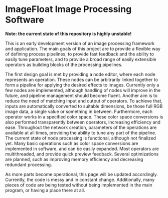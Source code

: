 ImageFloat Image Processing Software
========================================================

__Note: the current state of this repository is highly unstable!__

This is an early development version of an image processing framework and application. The main goals of this project are to provide a flexible way of defining process pipelines, to provide fast feedback and the ability to easily tune parameters, and to provide a broad range of easily extensible operators as building blocks of the processing pipelines.

The first design goal is met by providing a node editor, where each node represents an operation. These nodes can be arbitrarily linked together to form a pipeline for applying the desired effects to images. Currently only a few nodes are implemented, although handling of nodes will improve in the future, and pipeline management should become fluent. Another aim is to reduce the need of matching input and output of operators. To achieve that, inputs are automatically converted to suitable dimensions, be those full RGB image data, a single value or something in between. Furthermore, each operator works in a specified color space. These color space conversions is also performed transparently between operators, increasing efficiency and ease. Throughout the network creation, parameters of the operations are available at all times, providing the ability to tune any part of the pipeline. The current state of node processing is functional, although not finalized yet. Many basic operations such as color space conversions are implemented in software, and can be easily expanded. Most operators are multithreaded, and provide quick preview feedback. Several optimizations are planned, such as improving memory efficiency and decreasing redundant processing.

As more parts become operational, this page will be updated accordingly. Currently, the code is messy and in constant change. Additionally, many pieces of code are being tested without being implemented in the main program, or having a place there at all.